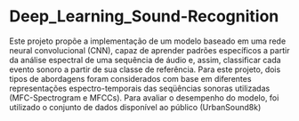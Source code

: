 # Deep_Learning_Sound-Recognition

Este projeto propõe a implementação de um modelo baseado em uma rede neural convolucional (CNN), capaz de aprender padrões específicos a partir da análise espectral de uma sequência de áudio e, assim, classificar cada evento sonoro a partir de sua classe de referência. Para este projeto, dois tipos de abordagens foram considerados com base em diferentes representações espectro-temporais das seqüências sonoras utilizadas (MFC-Spectrogram e MFCCs). Para avaliar o desempenho do modelo, foi utilizado o conjunto de dados disponível ao público (UrbanSound8k)
